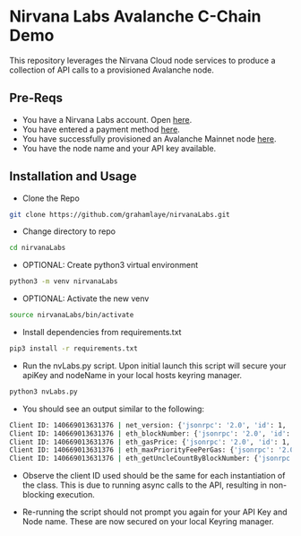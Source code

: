 # Nirvana Labs Avalanche C-Chain Demo

This repository leverages the Nirvana Cloud node services to produce a collection of API calls to a provisioned Avalanche node.


## Pre-Reqs

- You have a Nirvana Labs account. Open [here](https://nirvanalabs.io/).
- You have entered a payment method [here](https://nirvanalabs.io/cloud).
- You have successfully provisioned an Avalanche Mainnet node [here](https://nirvanalabs.io/dashboard/nodes).
- You have the node name and your API key available.

## Installation and Usage

- Clone the Repo
```bash
git clone https://github.com/grahamlaye/nirvanaLabs.git
```
- Change directory to repo
```bash
cd nirvanaLabs
```

- OPTIONAL: Create python3 virtual environment
```bash
python3 -m venv nirvanaLabs
```

- OPTIONAL: Activate the new venv
```bash
source nirvanaLabs/bin/activate
```

- Install dependencies from requirements.txt
```bash
pip3 install -r requirements.txt
```

- Run the nvLabs.py script. Upon initial launch this script will secure your apiKey and nodeName in your local hosts keyring manager.
```bash
python3 nvLabs.py
```

- You should see an output similar to the following:
```bash
Client ID: 140669013631376 | net_version: {'jsonrpc': '2.0', 'id': 1, 'result': '43114'}
Client ID: 140669013631376 | eth_blockNumber: {'jsonrpc': '2.0', 'id': 1, 'result': '0x2755403'}
Client ID: 140669013631376 | eth_gasPrice: {'jsonrpc': '2.0', 'id': 1, 'result': '0x5d21dba00'}
Client ID: 140669013631376 | eth_maxPriorityFeePerGas: {'jsonrpc': '2.0', 'id': 1, 'result': '0x0'}
Client ID: 140669013631376 | eth_getUncleCountByBlockNumber: {'jsonrpc': '2.0', 'id': 1, 'result': '0x0'}
```
- Observe the client ID used should be the same for each instantiation of the class. This is due to running async calls to the API, resulting in non-blocking execution.

- Re-running the script should not prompt you again for your API Key and Node name. These are now secured on your local Keyring manager.
